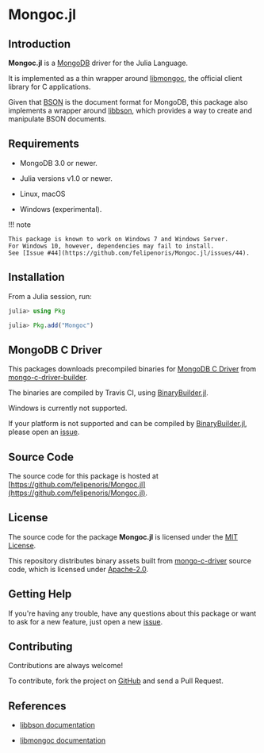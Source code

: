 
# Mongoc.jl

## Introduction

**Mongoc.jl** is a [MongoDB](https://www.mongodb.com/) driver for the Julia Language.

It is implemented as a thin wrapper around [libmongoc](http://mongoc.org/),
the official client library for C applications.

Given that [BSON](http://bsonspec.org/) is the document format for MongoDB,
this package also implements a wrapper around [libbson](http://mongoc.org/libbson/current/index.html),
which provides a way to create and manipulate BSON documents.

## Requirements

* MongoDB 3.0 or newer.

* Julia versions v1.0 or newer.

* Linux, macOS

* Windows (experimental).

!!! note

    This package is known to work on Windows 7 and Windows Server.
    For Windows 10, however, dependencies may fail to install.
    See [Issue #44](https://github.com/felipenoris/Mongoc.jl/issues/44).

## Installation

From a Julia session, run:

```julia
julia> using Pkg

julia> Pkg.add("Mongoc")
```

## MongoDB C Driver

This packages downloads precompiled binaries for [MongoDB C Driver](http://mongoc.org)
from [mongo-c-driver-builder](https://github.com/felipenoris/mongo-c-driver-builder).

The binaries are compiled by Travis CI,
using [BinaryBuilder.jl](https://github.com/JuliaPackaging/BinaryBuilder.jl).

Windows is currently not supported.

If your platform is not supported and can be compiled by
[BinaryBuilder.jl](https://github.com/JuliaPackaging/BinaryBuilder.jl),
please open an [issue](https://github.com/felipenoris/Mongoc.jl/issues).

## Source Code

The source code for this package is hosted at
[https://github.com/felipenoris/Mongoc.jl](https://github.com/felipenoris/Mongoc.jl).

## License

The source code for the package **Mongoc.jl** is licensed under
the [MIT License](https://github.com/felipenoris/Mongoc.jl/blob/master/LICENSE).

This repository distributes binary assets built from
[mongo-c-driver](https://github.com/mongodb/mongo-c-driver) source code,
which is licensed under [Apache-2.0](https://github.com/mongodb/mongo-c-driver/blob/master/COPYING).

## Getting Help

If you're having any trouble, have any questions about this package
or want to ask for a new feature,
just open a new [issue](https://github.com/felipenoris/Mongoc.jl/issues).

## Contributing

Contributions are always welcome!

To contribute, fork the project on [GitHub](https://github.com/felipenoris/Mongoc.jl)
and send a Pull Request.

## References

* [libbson documentation](http://mongoc.org/libbson/current/index.html)

* [libmongoc documentation](http://mongoc.org/libmongoc/current/index.html)
